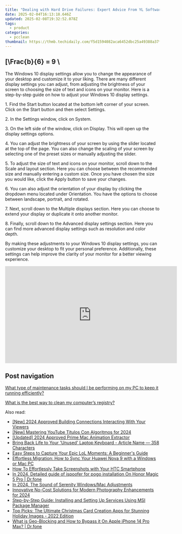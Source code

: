 ```yaml
---
title: "Dealing with Hard Drive Failures: Expert Advice From YL Software Solutions"
date: 2025-02-04T16:13:18.646Z
updated: 2025-02-08T19:32:52.078Z
tags:
  - product
categories:
  - pcclean
thumbnail: https://thmb.techidaily.com/f5d1594082aca6452dbc25a49388a37fc7e84721f123ecd76572cb92530c4365.jpg
---
```


## \[\Frac{b}{6} = 9 \

The Windows 10 display settings allow you to change the appearance of your desktop and customize it to your liking. There are many different display settings you can adjust, from adjusting the brightness of your screen to choosing the size of text and icons on your monitor. Here is a step-by-step guide on how to adjust your Windows 10 display settings. 

1\. Find the Start button located at the bottom left corner of your screen. Click on the Start button and then select Settings.

2\. In the Settings window, click on System.

3\. On the left side of the window, click on Display. This will open up the display settings options. 

4\. You can adjust the brightness of your screen by using the slider located at the top of the page. You can also change the scaling of your screen by selecting one of the preset sizes or manually adjusting the slider.

5\. To adjust the size of text and icons on your monitor, scroll down to the Scale and layout section. Here you can choose between the recommended size and manually entering a custom size. Once you have chosen the size you would like, click the Apply button to save your changes.

6\. You can also adjust the orientation of your display by clicking the dropdown menu located under Orientation. You have the options to choose between landscape, portrait, and rotated.

7\. Next, scroll down to the Multiple displays section. Here you can choose to extend your display or duplicate it onto another monitor.

8\. Finally, scroll down to the Advanced display settings section. Here you can find more advanced display settings such as resolution and color depth. 

By making these adjustments to your Windows 10 display settings, you can customize your desktop to fit your personal preference. Additionally, these settings can help improve the clarity of your monitor for a better viewing experience.

<!-- affiliate ads begin -->
<iframe width="560" height="315" src="https://www.youtube.com/embed/RhLjZsruC9M?si=-861oUSfrUde2Ykt" title="YouTube video player" frameborder="0" allow="accelerometer; autoplay; clipboard-write; encrypted-media; gyroscope; picture-in-picture; web-share" referrerpolicy="strict-origin-when-cross-origin" allowfullscreen></iframe>
<!-- affiliate ads end -->

## Post navigation

[What type of maintenance tasks should I be performing on my PC to keep it running efficiently?](https://tools.techidaily.com/pcclean/products/)

[What is the best way to clean my computer’s registry?](https://tools.techidaily.com/pcclean/products/)

<ins class="adsbygoogle"
     style="display:block"
     data-ad-format="autorelaxed"
     data-ad-client="ca-pub-7571918770474297"
     data-ad-slot="1223367746"></ins>

<ins class="adsbygoogle"
     style="display:block"
     data-ad-client="ca-pub-7571918770474297"
     data-ad-slot="8358498916"
     data-ad-format="auto"
     data-full-width-responsive="true"></ins>

<span class="atpl-alsoreadstyle">Also read:</span>
<div><ul>
<li><a href="https://fox-hovers.techidaily.com/new-2024-approved-building-connections-interacting-with-your-viewers/"><u>[New] 2024 Approved Building Connections Interacting With Your Viewers</u></a></li>
<li><a href="https://article-posts.techidaily.com/new-mastering-youtube-titulos-con-algoritmos-for-2024/"><u>[New] Mastering YouTube Títulos Con Algoritmos for 2024</u></a></li>
<li><a href="https://screen-recording.techidaily.com/updated-2024-approved-prime-mac-animation-extractor/"><u>[Updated] 2024 Approved Prime Mac Animation Extractor</u></a></li>
<li><a href="https://driver-error.techidaily.com/bring-back-life-to-your-unused-laptop-keyboard-article-name-358-characters/"><u>Bring Back Life to Your 'Unused' Laptop Keyboard - Article Name — 358 Characters</u></a></li>
<li><a href="https://win-updates.techidaily.com/easy-steps-to-capture-your-epic-lol-moments-a-beginners-guide/"><u>Easy Steps to Capture Your Epic LoL Moments: A Beginner's Guide</u></a></li>
<li><a href="https://win-updates.techidaily.com/effortless-migration-how-to-sync-your-huawei-nova-9-with-a-windows-or-mac-pc/"><u>Effortless Migration: How to Sync Your Huawei Nova 9 with a Windows or Mac PC</u></a></li>
<li><a href="https://win-updates.techidaily.com/how-to-effortlessly-take-screenshots-with-your-htc-smartphone/"><u>How To Effortlessly Take Screenshots with Your HTC Smartphone</u></a></li>
<li><a href="https://pokemon-go-android.techidaily.com/in-2024-detailed-guide-of-ispoofer-for-pogo-installation-on-honor-magic-5-pro-drfone-by-drfone-virtual-android/"><u>In 2024, Detailed guide of ispoofer for pogo installation On Honor Magic 5 Pro | Dr.fone</u></a></li>
<li><a href="https://article-helps.techidaily.com/in-2024-the-sound-of-serenity-windowsmac-adjustments/"><u>In 2024, The Sound of Serenity Windows/Mac Adjustments</u></a></li>
<li><a href="https://some-knowledge.techidaily.com/innovative-no-cost-solutions-for-modern-photography-enhancements-for-2024/"><u>Innovative No-Cost Solutions for Modern Photography Enhancements for 2024</u></a></li>
<li><a href="https://win-updates.techidaily.com/step-by-step-guide-installing-and-setting-up-services-using-msi-package-manager/"><u>Step-by-Step Guide: Installing and Setting Up Services Using MSI Package Manager</u></a></li>
<li><a href="https://win-updates.techidaily.com/top-picks-the-ultimate-christmas-card-creation-apps-for-stunning-holiday-images-2022-edition/"><u>Top Picks: The Ultimate Christmas Card Creation Apps for Stunning Holiday Images - 2022 Edition</u></a></li>
<li><a href="https://fake-location.techidaily.com/what-is-geo-blocking-and-how-to-bypass-it-on-apple-iphone-14-pro-max-drfone-by-drfone-virtual-ios/"><u>What is Geo-Blocking and How to Bypass it On Apple iPhone 14 Pro Max? | Dr.fone</u></a></li>
</ul></div>

